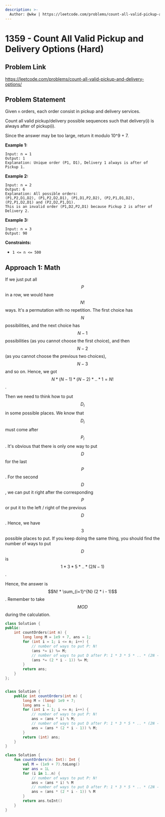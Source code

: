 ```yaml
---
description: >-
  Author: @wkw | https://leetcode.com/problems/count-all-valid-pickup-and-delivery-options/
---
```


# 1359 - Count All Valid Pickup and Delivery Options (Hard)

## Problem Link

https://leetcode.com/problems/count-all-valid-pickup-and-delivery-options/

## Problem Statement

Given `n` orders, each order consist in pickup and delivery services.

Count all valid pickup/delivery possible sequences such that delivery(i) is always after of pickup(i).

Since the answer may be too large, return it modulo 10^9 + 7.

**Example 1:**

```
Input: n = 1
Output: 1
Explanation: Unique order (P1, D1), Delivery 1 always is after of Pickup 1.
```

**Example 2:**

```
Input: n = 2
Output: 6
Explanation: All possible orders:
(P1,P2,D1,D2), (P1,P2,D2,D1), (P1,D1,P2,D2), (P2,P1,D1,D2), (P2,P1,D2,D1) and (P2,D2,P1,D1).
This is an invalid order (P1,D2,P2,D1) because Pickup 2 is after of Delivery 2.
```

**Example 3:**

```
Input: n = 3
Output: 90
```

**Constraints:**

- `1 <= n <= 500`

## Approach 1: Math

If we just put all $$P$$ in a row, we would have $$N!$$ ways. It's a permutation with no repetition. The first choice has $$N$$ possibilities, and the next choice has $$N - 1$$ possibilities (as you cannot choose the first choice), and then $$N - 2$$ (as you cannot choose the previous two choices), $$N - 3$$ and so on. Hence, we got $$N * (N - 1) * (N - 2) * .. * 1 = N!$$.

Then we need to think how to put $$D_i$$in some possible places. We know that$$D_i$$ must come after $$P_i$$. It's obvious that there is only one way to put $$D$$ for the last $$P$$. For the second $$D$$, we can put it right after the corresponding $$P$$ or put it to the left / right of the previous $$D$$. Hence, we have $$3$$ possible places to put. If you keep doing the same thing, you should find the number of ways to put $$D$$ is $$1 * 3 * 5 * .. * (2N - 1)$$.

Hence, the answer is $$N! * \sum_{i=1}^{N} (2 * i - 1)$$. Remember to take $$MOD$$ during the calculation.

<Tabs>
<TabItem value="cpp" label="C++">
<SolutionAuthor name="@wkw"/>

```cpp
class Solution {
public:
    int countOrders(int n) {
        long long M = 1e9 + 7, ans = 1;
        for (int i = 1; i <= n; i++) {
            // number of ways to put P: N!
            (ans *= i) %= M;
            // number of ways to put D after P: 1 * 3 * 5 * .. * (2N - 1)
            (ans *= (2 * i - 1)) %= M;
        }
        return ans;
    }
};
```

</TabItem>

<TabItem value="java" label="Java">
<SolutionAuthor name="@wkw"/>

```java

class Solution {
    public int countOrders(int n) {
        long M = (long) 1e9 + 7;
        long ans = 1;
        for (int i = 1; i <= n; i++) {
            // number of ways to put P: N!
            ans = (ans * i) % M;
            // number of ways to put D after P: 1 * 3 * 5 * .. * (2N - 1)
            ans = (ans * (2 * i - 1)) % M;
        }
        return (int) ans;
    }
}
```

</TabItem>

<TabItem value="kotlin" label="Kotlin">
<SolutionAuthor name="@wkw"/>

```kt
class Solution {
    fun countOrders(n: Int): Int {
        val M = (1e9 + 7).toLong()
        var ans = 1L
        for (i in 1..n) {
            // number of ways to put P: N!
            ans = (ans * i) % M
            // number of ways to put D after P: 1 * 3 * 5 * .. * (2N - 1)
            ans = (ans * (2 * i - 1)) % M
        }
        return ans.toInt()
    }
}
```

</TabItem>
</Tabs>
